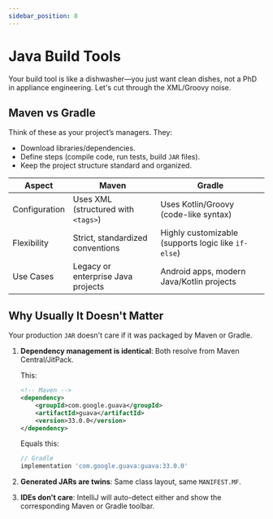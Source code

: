 ```yaml
---
sidebar_position: 8
---
```


# Java Build Tools

Your build tool is like a dishwasher—you just want clean dishes, not a PhD in appliance engineering. Let's cut through the XML/Groovy noise.

## Maven vs Gradle

Think of these as your project’s managers. They:

* Download libraries/dependencies.
* Define steps (compile code, run tests, build `JAR` files).
* Keep the project structure standard and organized.

| Aspect        | Maven                               | Gradle                                              |
|---------------|-------------------------------------|-----------------------------------------------------|
| Configuration | Uses XML (structured with `<tags>`) | Uses Kotlin/Groovy (code-like syntax)               |
| Flexibility   | Strict, standardized conventions    | Highly customizable (supports logic like `if-else`) |
| Use Cases     | Legacy or enterprise Java projects  | Android apps, modern Java/Kotlin projects           |


## Why Usually It Doesn't Matter

Your production `JAR` doesn't care if it was packaged by Maven or Gradle.

1. **Dependency management is identical**: Both resolve from Maven Central/JitPack.

   This:

    ```xml
    <!-- Maven -->
    <dependency>
        <groupId>com.google.guava</groupId>
        <artifactId>guava</artifactId>
        <version>33.0.0</version>
    </dependency>
    ```

    Equals this:

    ```groovy
    // Gradle
    implementation 'com.google.guava:guava:33.0.0'
    ```

2. **Generated JARs are twins**: Same class layout, same `MANIFEST.MF`.
3. **IDEs don't care**: IntelliJ will auto-detect either and show the corresponding Maven or Gradle toolbar.
